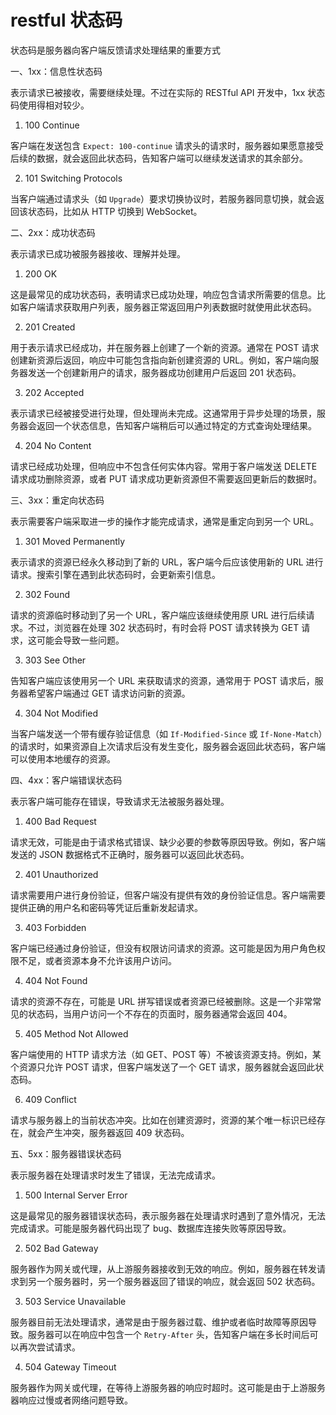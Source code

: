 # restful 状态码

状态码是服务器向客户端反馈请求处理结果的重要方式

一、1xx：信息性状态码

表示请求已被接收，需要继续处理。不过在实际的 RESTful API 开发中，1xx 状态码使用得相对较少。

1. 100 Continue

客户端在发送包含 `Expect: 100-continue` 请求头的请求时，服务器如果愿意接受后续的数据，就会返回此状态码，告知客户端可以继续发送请求的其余部分。

2. 101 Switching Protocols

当客户端通过请求头（如 `Upgrade`）要求切换协议时，若服务器同意切换，就会返回该状态码，比如从 HTTP 切换到 WebSocket。

二、2xx：成功状态码

表示请求已成功被服务器接收、理解并处理。

1. 200 OK

这是最常见的成功状态码，表明请求已成功处理，响应包含请求所需要的信息。比如客户端请求获取用户列表，服务器正常返回用户列表数据时就使用此状态码。

2. 201 Created

用于表示请求已经成功，并在服务器上创建了一个新的资源。通常在 POST 请求创建新资源后返回，响应中可能包含指向新创建资源的 URL。例如，客户端向服务器发送一个创建新用户的请求，服务器成功创建用户后返回 201 状态码。

3. 202 Accepted

表示请求已经被接受进行处理，但处理尚未完成。这通常用于异步处理的场景，服务器会返回一个状态信息，告知客户端稍后可以通过特定的方式查询处理结果。

4. 204 No Content

请求已经成功处理，但响应中不包含任何实体内容。常用于客户端发送 DELETE 请求成功删除资源，或者 PUT 请求成功更新资源但不需要返回更新后的数据时。

三、3xx：重定向状态码

表示需要客户端采取进一步的操作才能完成请求，通常是重定向到另一个 URL。

1. 301 Moved Permanently

表示请求的资源已经永久移动到了新的 URL，客户端今后应该使用新的 URL 进行请求。搜索引擎在遇到此状态码时，会更新索引信息。

2. 302 Found

请求的资源临时移动到了另一个 URL，客户端应该继续使用原 URL 进行后续请求。不过，浏览器在处理 302 状态码时，有时会将 POST 请求转换为 GET 请求，这可能会导致一些问题。

3. 303 See Other

告知客户端应该使用另一个 URL 来获取请求的资源，通常用于 POST 请求后，服务器希望客户端通过 GET 请求访问新的资源。

4. 304 Not Modified

当客户端发送一个带有缓存验证信息（如 `If-Modified-Since` 或 `If-None-Match`）的请求时，如果资源自上次请求后没有发生变化，服务器会返回此状态码，客户端可以使用本地缓存的资源。

四、4xx：客户端错误状态码

表示客户端可能存在错误，导致请求无法被服务器处理。

1. 400 Bad Request

请求无效，可能是由于请求格式错误、缺少必要的参数等原因导致。例如，客户端发送的 JSON 数据格式不正确时，服务器可以返回此状态码。

2. 401 Unauthorized

请求需要用户进行身份验证，但客户端没有提供有效的身份验证信息。客户端需要提供正确的用户名和密码等凭证后重新发起请求。

3. 403 Forbidden

客户端已经通过身份验证，但没有权限访问请求的资源。这可能是因为用户角色权限不足，或者资源本身不允许该用户访问。

4. 404 Not Found

请求的资源不存在，可能是 URL 拼写错误或者资源已经被删除。这是一个非常常见的状态码，当用户访问一个不存在的页面时，服务器通常会返回 404。

5. 405 Method Not Allowed

客户端使用的 HTTP 请求方法（如 GET、POST 等）不被该资源支持。例如，某个资源只允许 POST 请求，但客户端发送了一个 GET 请求，服务器就会返回此状态码。

6. 409 Conflict

请求与服务器上的当前状态冲突。比如在创建资源时，资源的某个唯一标识已经存在，就会产生冲突，服务器返回 409 状态码。

五、5xx：服务器错误状态码

表示服务器在处理请求时发生了错误，无法完成请求。

1. 500 Internal Server Error

这是最常见的服务器错误状态码，表示服务器在处理请求时遇到了意外情况，无法完成请求。可能是服务器代码出现了 bug、数据库连接失败等原因导致。

2. 502 Bad Gateway

服务器作为网关或代理，从上游服务器接收到无效的响应。例如，服务器在转发请求到另一个服务器时，另一个服务器返回了错误的响应，就会返回 502 状态码。

3. 503 Service Unavailable

服务器目前无法处理请求，通常是由于服务器过载、维护或者临时故障等原因导致。服务器可以在响应中包含一个 `Retry-After` 头，告知客户端在多长时间后可以再次尝试请求。

4. 504 Gateway Timeout

服务器作为网关或代理，在等待上游服务器的响应时超时。这可能是由于上游服务器响应过慢或者网络问题导致。
